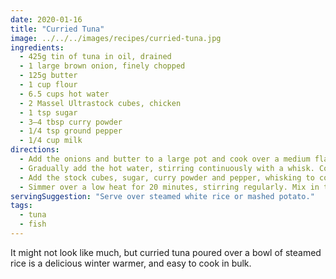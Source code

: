 ```yaml
---
date: 2020-01-16
title: "Curried Tuna"
image: ../../../images/recipes/curried-tuna.jpg
ingredients:
  - 425g tin of tuna in oil, drained
  - 1 large brown onion, finely chopped
  - 125g butter
  - 1 cup flour
  - 6.5 cups hot water
  - 2 Massel Ultrastock cubes, chicken
  - 1 tsp sugar
  - 3–4 tbsp curry powder
  - 1/4 tsp ground pepper
  - 1/4 cup milk
directions:
  - Add the onions and butter to a large pot and cook over a medium flame until the onions are golden and soft. Add the flour and combine until a soft dough forms.
  - Gradually add the hot water, stirring continuously with a whisk. Continue until all of the water has been added and a medium-thick roux (basic white sauce) forms.
  - Add the stock cubes, sugar, curry powder and pepper, whisking to combine. Add the tuna and stir through, breaking up the larger chunks with the whisk.
  - Simmer over a low heat for 20 minutes, stirring regularly. Mix in the milk just prior to serving. Be sure to taste test and add any additional salt or pepper to your liking.
servingSuggestion: "Serve over steamed white rice or mashed potato."
tags:
  - tuna
  - fish
---
```


It might not look like much, but curried tuna poured over a bowl of steamed rice is a delicious winter warmer, and easy to cook in bulk.
